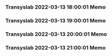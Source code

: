 ### Transyslab 2022-03-13 18:00:01 Memo
### Transyslab 2022-03-13 19:00:01 Memo
### Transyslab 2022-03-13 20:00:01 Memo
### Transyslab 2022-03-13 21:00:01 Memo

